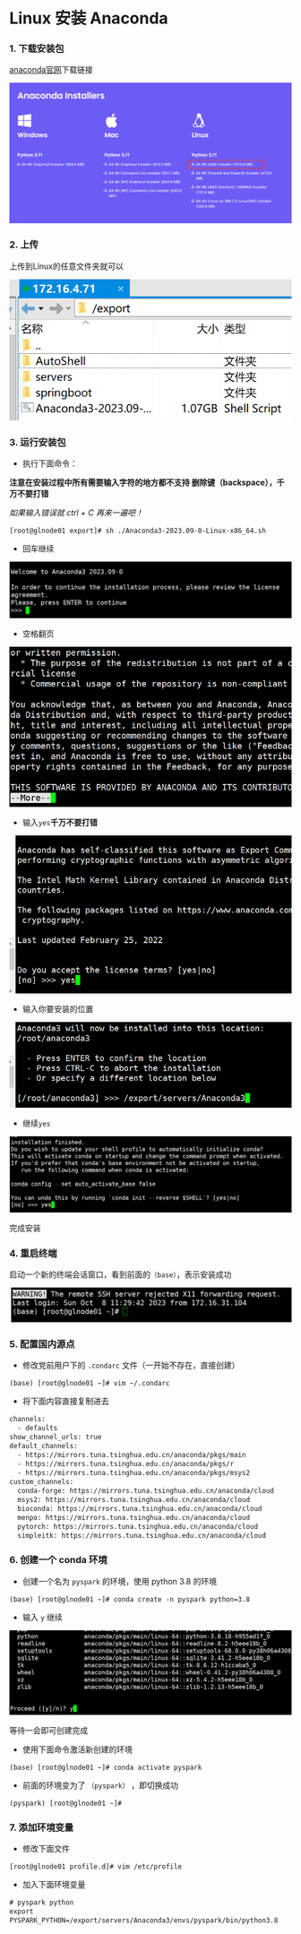 # Linux 安装 Anaconda

### 1. 下载安装包

[anaconda官网](https://www.anaconda.com/download#downloads)下载链接

![image-20231008193217717](https://raw.githubusercontent.com/Quinlan7/pic_cloud/main/img/202310081932859.png)

### 2. 上传

上传到Linux的任意文件夹就可以

![image-20231008193410763](https://raw.githubusercontent.com/Quinlan7/pic_cloud/main/img/202310081934813.png)

### 3. 运行安装包

+ 执行下面命令：

**注意在安装过程中所有需要输入字符的地方都不支持 删除键（backspace），千万不要打错**

*如果输入错误就 ctrl + C 再来一遍吧！*

```
[root@glnode01 export]# sh ./Anaconda3-2023.09-0-Linux-x86_64.sh 
```

+ 回车继续

![image-20231008193628664](https://raw.githubusercontent.com/Quinlan7/pic_cloud/main/img/202310081936742.png)

+ 空格翻页

![image-20231008193650665](https://raw.githubusercontent.com/Quinlan7/pic_cloud/main/img/202310081936733.png)

+ 输入`yes`**千万不要打错**

![image-20231008193725848](https://raw.githubusercontent.com/Quinlan7/pic_cloud/main/img/202310081937923.png)

+ 输入你要安装的位置

![image-20231008193829533](https://raw.githubusercontent.com/Quinlan7/pic_cloud/main/img/202310081938603.png)

+ 继续`yes`

![image-20231008194200488](https://raw.githubusercontent.com/Quinlan7/pic_cloud/main/img/202310081942558.png)

完成安装

### 4. 重启终端

启动一个新的终端会话窗口，看到前面的`（base）`，表示安装成功

![image-20231008194359772](https://raw.githubusercontent.com/Quinlan7/pic_cloud/main/img/202310081943843.png)

### 5. 配置国内源点 

+ 修改党前用户下的 `.condarc` 文件（一开始不存在，直接创建）

```
(base) [root@glnode01 ~]# vim ~/.condarc
```

+ 将下面内容直接复制进去

```
channels:
  - defaults
show_channel_urls: true
default_channels:
  - https://mirrors.tuna.tsinghua.edu.cn/anaconda/pkgs/main
  - https://mirrors.tuna.tsinghua.edu.cn/anaconda/pkgs/r
  - https://mirrors.tuna.tsinghua.edu.cn/anaconda/pkgs/msys2
custom_channels:
  conda-forge: https://mirrors.tuna.tsinghua.edu.cn/anaconda/cloud
  msys2: https://mirrors.tuna.tsinghua.edu.cn/anaconda/cloud
  bioconda: https://mirrors.tuna.tsinghua.edu.cn/anaconda/cloud
  menpo: https://mirrors.tuna.tsinghua.edu.cn/anaconda/cloud
  pytorch: https://mirrors.tuna.tsinghua.edu.cn/anaconda/cloud
  simpleitk: https://mirrors.tuna.tsinghua.edu.cn/anaconda/cloud
```

### 6. 创建一个 conda 环境

+ 创建一个名为 `pyspark` 的环境，使用 python 3.8 的环境

```
(base) [root@glnode01 ~]# conda create -n pyspark python=3.8
```

+ 输入 `y` 继续

![image-20231008201423315](https://raw.githubusercontent.com/Quinlan7/pic_cloud/main/img/202310082014425.png)

等待一会即可创建完成

+ 使用下面命令激活新创建的环境

```
(base) [root@glnode01 ~]# conda activate pyspark
```

+ 前面的环境变为了 `（pyspark）` ，即切换成功

```
(pyspark) [root@glnode01 ~]# 
```



### 7. 添加环境变量

+ 修改下面文件

```
[root@glnode01 profile.d]# vim /etc/profile
```

+ 加入下面环境变量

```
# pyspark python 
export PYSPARK_PYTHON=/export/servers/Anaconda3/envs/pyspark/bin/python3.8
```

